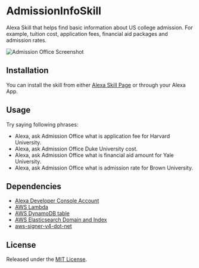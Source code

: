 # AdmissionInfoSkill

Alexa Skill that helps find basic information about US college admission. For example, tuition cost, application fees, financial aid packages and admission rates.

![Admission Office Screenshot](http://nikitapestin.com/icons/AdmissionOfficeScreen.png)

## Installation

You can install the skill from either [Alexa Skill Page](https://www.amazon.com/dp/B07N6BK145/ref=sr_1_27) or through your Alexa App.

## Usage

Try saying following phrases:
* Alexa, ask Admission Office what is application fee for Harvard University.
* Alexa, ask Admission Office Duke University cost.
* Alexa, ask Admission Office what is financial aid amount for Yale University.
* Alexa, ask Admission Office what is admission rate for Brown University.

## Dependencies

* [Alexa Developer Console Account](https://developer.amazon.com/alexa)
* [AWS Lambda](https://aws.amazon.com/lambda/)
* [AWS DynamoDB table](https://aws.amazon.com/dynamodb/)
* [AWS Elasticsearch Domain and Index](https://aws.amazon.com/elasticsearch-service/)
* [aws-signer-v4-dot-net](https://github.com/tsibelman/aws-signer-v4-dot-net)

## License

Released under the [MIT License](http://www.opensource.org/licenses/mit-license.php).